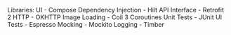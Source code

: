 Libraries:
UI - Compose
Dependency Injection - Hilt
API Interface - Retrofit 2
HTTP - OKHTTP
Image Loading - Coil 3
Coroutines
Unit Tests - JUnit
UI Tests - Espresso
Mocking - Mockito
Logging - Timber
